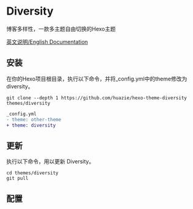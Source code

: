 # Diversity
博客多样性，一款多主题自由切换的Hexo主题

[英文说明/English Documentation](README_EN.md)

## 安装

在你的Hexo项目根目录，执行以下命令，并将_config.yml中的theme修改为diversity。

```
git clone --depth 1 https://github.com/huazie/hexo-theme-diversity themes/diversity
```

``` diff
_config.yml
- theme: other-theme
+ theme: diversity
```

## 更新

执行以下命令，用以更新 Diversity。

```
cd themes/diversity
git pull
```

## 配置




